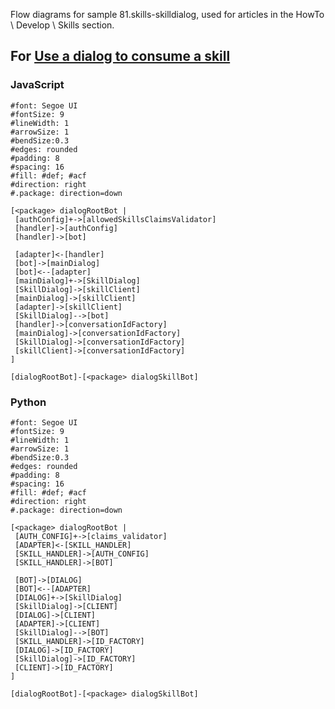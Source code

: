 Flow diagrams for sample 81.skills-skilldialog, used for articles in the HowTo \ Develop \ Skills section.

## For [Use a dialog to consume a skill](/articles/v4sdk/skilldialog-howto.md)

### JavaScript

```nomnoml
#font: Segoe UI
#fontSize: 9
#lineWidth: 1
#arrowSize: 1
#bendSize:0.3
#edges: rounded
#padding: 8
#spacing: 16
#fill: #def; #acf
#direction: right
#.package: direction=down

[<package> dialogRootBot |
 [authConfig]+->[allowedSkillsClaimsValidator]
 [handler]->[authConfig]
 [handler]->[bot]

 [adapter]<-[handler]
 [bot]->[mainDialog]
 [bot]<--[adapter]
 [mainDialog]+->[SkillDialog]
 [SkillDialog]->[skillClient]
 [mainDialog]->[skillClient]
 [adapter]->[skillClient]
 [SkillDialog]-->[bot]
 [handler]->[conversationIdFactory]
 [mainDialog]->[conversationIdFactory]
 [SkillDialog]->[conversationIdFactory]
 [skillClient]->[conversationIdFactory]
]

[dialogRootBot]-[<package> dialogSkillBot]
```

### Python

```nomnoml
#font: Segoe UI
#fontSize: 9
#lineWidth: 1
#arrowSize: 1
#bendSize:0.3
#edges: rounded
#padding: 8
#spacing: 16
#fill: #def; #acf
#direction: right
#.package: direction=down

[<package> dialogRootBot |
 [AUTH_CONFIG]+->[claims_validator]
 [ADAPTER]<-[SKILL_HANDLER]
 [SKILL_HANDLER]->[AUTH_CONFIG]
 [SKILL_HANDLER]->[BOT]

 [BOT]->[DIALOG]
 [BOT]<--[ADAPTER]
 [DIALOG]+->[SkillDialog]
 [SkillDialog]->[CLIENT]
 [DIALOG]->[CLIENT]
 [ADAPTER]->[CLIENT]
 [SkillDialog]-->[BOT]
 [SKILL_HANDLER]->[ID_FACTORY]
 [DIALOG]->[ID_FACTORY]
 [SkillDialog]->[ID_FACTORY]
 [CLIENT]->[ID_FACTORY]
]

[dialogRootBot]-[<package> dialogSkillBot]
```
